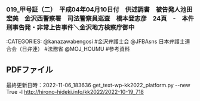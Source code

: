 ### 019_甲号証（二）　平成04年04月10日付　供述調書　被告発人池田宏美　金沢西警察署　司法警察員巡査　橋本登志彦　24頁　-　本件刑事告発・非常上告事件＼金沢地方検察庁御中

:CATEGORIES: @kanazawabengosi #金沢弁護士会 @JFBAsns 日本弁護士連合会（日弁連） #法務省 @MOJ_HOUMU #参考資料

## PDFファイル



最終更新日時：2022-11-06_183636
get_text-wp-kk2022_platform.py --new True -l http://hirono-hideki.info/kk2022/2022-10-19_718
